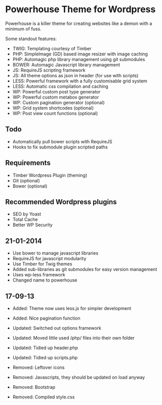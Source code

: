 Powerhouse Theme for Wordpress
===
Powerhouse is a killer theme for creating websites like a demon with a minimum of fuss.

Some standout features:
- TWIG: Templating courtesy of Timber
- PHP: SimpleImage (GD) based image resizer with image caching
- PHP: Automagic php library management using git submodules
- BOWER: Automagic Javascript library management
- JS: RequireJS scripting framework
- JS: All theme options as json in header (for use with scripts)
- LESS: Powerful framework with a fully customisable grid system
- LESS: Automatic css compilation and caching
- WP: Powerful custom post type generator
- WP: Powerful custom metabox generator
- WP: Custom pagination generator (optional)
- WP: Grid system shortcodes (optional)
- WP: Post view count functions (optional)


Todo
---
- Automatically pull bower scripts with RequireJS
- Hooks to fix submodule plugin scripted paths


Requirements
---
- Timber Wordpress Plugin (theming)
- Git   (optional)
- Bower (optional)


Recommended Wordpress plugins
---
- SEO by Yoast
- Total Cache
- Better WP Security


21-01-2014
---
- Use bower to manage javascript libraries
- RequireJS for javascript modularity
- Use Timber for Twig themes
- Added sub-libraries as git submodules for easy version management
- Uses wp-less framework
- Changed name to powerhouse

	
17-09-13
---

- Added: Theme now uses less.js for simpler development
- Added: Nice pagination function

- Updated: Switched out options framework
- Updated: Moved little used /php/ files into their own folder
- Updated: Tidied up header.php
- Updated: Tidied up scripts.php

- Removed: Leftover icons
- Removed: Javascripts, they should be updated on load anyway
- Removed: Bootstrap
- Removed: Compiled style.css
